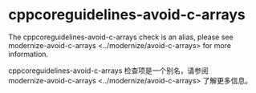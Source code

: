 # cppcoreguidelines-avoid-c-arrays

The cppcoreguidelines-avoid-c-arrays check is an alias, please see  
modernize-avoid-c-arrays <../modernize/avoid-c-arrays> for more information.

cppcoreguidelines-avoid-c-arrays 检查项是一个别名，请参阅  
modernize-avoid-c-arrays <../modernize/avoid-c-arrays> 了解更多信息。
